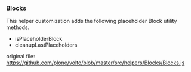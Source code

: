 ### Blocks

This helper customization adds the following placeholder Block utility methods.

- isPlaceholderBlock
- cleanupLastPlaceholders

original file: https://github.com/plone/volto/blob/master/src/helpers/Blocks/Blocks.js
